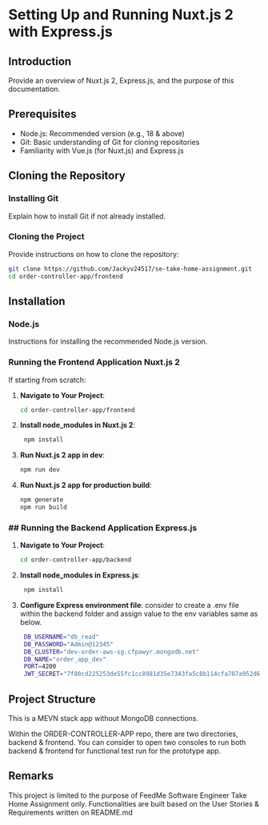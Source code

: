 
# Setting Up and Running Nuxt.js 2 with Express.js

## Introduction

Provide an overview of Nuxt.js 2, Express.js, and the purpose of this documentation.

## Prerequisites

- Node.js: Recommended version (e.g., 18 & above)
- Git: Basic understanding of Git for cloning repositories
- Familiarity with Vue.js (for Nuxt.js) and Express.js

## Cloning the Repository

### Installing Git

Explain how to install Git if not already installed.

### Cloning the Project

Provide instructions on how to clone the repository:

```bash
git clone https://github.com/Jackyv24517/se-take-home-assignment.git
cd order-controller-app/frontend
```

## Installation

### Node.js

Instructions for installing the recommended Node.js version.

### Running the Frontend Application Nuxt.js 2

If starting from scratch:

1. **Navigate to Your Project**:
   ```bash
   cd order-controller-app/frontend
   ```

2. **Install node_modules in Nuxt.js 2**: 
   ```bash
    npm install
    ```

3. **Run Nuxt.js 2 app in dev**: 
    ```bash
    npm run dev
    ```

4. **Run Nuxt.js 2 app for production build**: 
    ```bash
    npm generate
    npm run build
    ```



### ## Running the Backend Application Express.js

1. **Navigate to Your Project**:
   ```bash
   cd order-controller-app/backend
   ```

2. **Install node_modules in Express.js**: 
   ```bash
    npm install
    ```

3. **Configure Express environment file**:
   consider to create a .env file within the backend folder and assign value to the env variables same as below.
   ```bash
    DB_USERNAME="db_read"
    DB_PASSWORD="Admin@12345"
    DB_CLUSTER="dev-order-aws-sg.cfpawyr.mongodb.net"
    DB_NAME="order_app_dev"
    PORT=4200
    JWT_SECRET="7f80cd225253de55fc1cc8981d35e7343fa5c8b114cfa707a952d6645ea52bcd386428ab2df2326e4e2c2ac10baed1fdb60fc2e35fa309807985f4189ee3b759"
    ```

## Project Structure

This is a MEVN stack app without MongoDB connections. 

Within the ORDER-CONTROLLER-APP repo, there are two directories, backend & frontend. You can consider to open two consoles to run both backend & frontend for functional test run for the prototype app.


## Remarks

This project is limited to the purpose of FeedMe Software Engineer Take Home Assignment only. Functionalities are built based on the User Stories & Requirements written on README.md